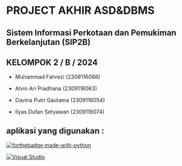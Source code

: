 # PROJECT AKHIR ASD&DBMS

## Sistem Informasi Perkotaan dan Pemukiman Berkelanjutan (SIP2B)

## KELOMPOK 2 / B / 2024

- Muhammad Fahrezi	(2309116088)

- Alvin Ari Pradhana	(2309116063)

- Davina Putri Gautama	(2309116054)

- Ilyas Dufan Setyawan	(2309116074)

## aplikasi yang digunakan :
[![forthebadge made-with-python](http://ForTheBadge.com/images/badges/made-with-python.svg)](https://www.python.org/)

[![Visual Studio](https://badgen.net/badge/icon/visualstudio?icon=visualstudio&label)](https://visualstudio.microsoft.com)
